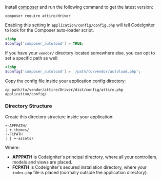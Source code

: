 Install [composer](http://packagist.org) and run the following command to get the latest version:

	composer require attire/driver

Enabling this setting in `application/config/config.php` will tell CodeIgniter to look for the Composer auto-loader script.

``` php
<?php
$config['composer_autoload'] = TRUE;
```

If you have your `vendor/` directory located somewhere else, you can opt to set a specific path as well:

``` php
<?php
$config['composer_autoload'] = '/path/to/vendor/autoload.php';
```

Copy the config file inside your application config directory:

	cp path/to/vendor/attire/Driver/dist/config/attire.php application/config/

### Directory Structure

Create this directory structure inside your application:

	+-APPPATH/
	| +-themes/
	+-FCPATH
	| | +-assets/

Where:

* **APPPATH** is Codeigniter's principal directory, where all your controllers, models and views are placed.
* **FCPATH** is Codeigniter's secured installation directory, where your `index.php` file is placed (normally outside the application directory).

<!-- !!! tip
	Install this additional security components in your server (Optional).

	* [suPHP](http://www.suphp.org/Home.html) is a tool for executing PHP scripts with the permissions of their owners. -->
